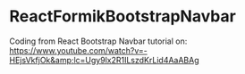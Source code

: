 # ReactFormikBootstrapNavbar
Coding from React Bootstrap Navbar tutorial on: https://www.youtube.com/watch?v=-HEjsVkfjOk&amp;lc=Ugy9lx2R1ILszdKrLid4AaABAg
